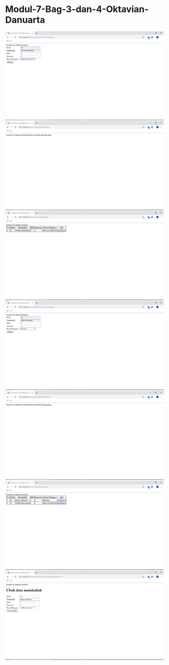 # Modul-7-Bag-3-dan-4-Oktavian-Danuarta
![alt text](https://github.com/Danuoke/Modul-7-Bag-3-dan-4-Oktavian-Danuarta/blob/master/Hasil%20bag%203%20dan%204/Screenshot%20(146).png)
![alt text](https://github.com/Danuoke/Modul-7-Bag-3-dan-4-Oktavian-Danuarta/blob/master/Hasil%20bag%203%20dan%204/Screenshot%20(147).png)
![alt text](https://github.com/Danuoke/Modul-7-Bag-3-dan-4-Oktavian-Danuarta/blob/master/Hasil%20bag%203%20dan%204/Screenshot%20(148).png)
![alt text](https://github.com/Danuoke/Modul-7-Bag-3-dan-4-Oktavian-Danuarta/blob/master/Hasil%20bag%203%20dan%204/Screenshot%20(149).png)
![alt text](https://github.com/Danuoke/Modul-7-Bag-3-dan-4-Oktavian-Danuarta/blob/master/Hasil%20bag%203%20dan%204/Screenshot%20(150).png)
![alt text](https://github.com/Danuoke/Modul-7-Bag-3-dan-4-Oktavian-Danuarta/blob/master/Hasil%20bag%203%20dan%204/Screenshot%20(151).png)
![alt text](https://github.com/Danuoke/Modul-7-Bag-3-dan-4-Oktavian-Danuarta/blob/master/Hasil%20bag%203%20dan%204/Screenshot%20(152).png)
